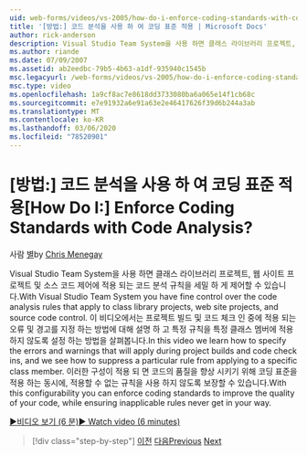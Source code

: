 ```yaml
---
uid: web-forms/videos/vs-2005/how-do-i-enforce-coding-standards-with-code-analysis
title: '[방법:] 코드 분석을 사용 하 여 코딩 표준 적용 | Microsoft Docs'
author: rick-anderson
description: Visual Studio Team System을 사용 하면 클래스 라이브러리 프로젝트, 웹 사이트 프로젝트 및 소스 코드 공동에 적용 되는 코드 분석 규칙을 자세히 제어할 수 있습니다.
ms.author: riande
ms.date: 07/09/2007
ms.assetid: ab2eedbc-79b5-4b63-a1df-935940c1545b
msc.legacyurl: /web-forms/videos/vs-2005/how-do-i-enforce-coding-standards-with-code-analysis
msc.type: video
ms.openlocfilehash: 1a9cf8ac7e8618dd3733080ba6a065e14f1cb68c
ms.sourcegitcommit: e7e91932a6e91a63e2e46417626f39d6b244a3ab
ms.translationtype: MT
ms.contentlocale: ko-KR
ms.lasthandoff: 03/06/2020
ms.locfileid: "78520901"
---
```

# <a name="how-do-i-enforce-coding-standards-with-code-analysis"></a><span data-ttu-id="f2590-104">[방법:] 코드 분석을 사용 하 여 코딩 표준 적용</span><span class="sxs-lookup"><span data-stu-id="f2590-104">[How Do I:] Enforce Coding Standards with Code Analysis?</span></span>

<span data-ttu-id="f2590-105">사람 [별](https://twitter.com/CMenegay)</span><span class="sxs-lookup"><span data-stu-id="f2590-105">by [Chris Menegay](https://twitter.com/CMenegay)</span></span>

<span data-ttu-id="f2590-106">Visual Studio Team System을 사용 하면 클래스 라이브러리 프로젝트, 웹 사이트 프로젝트 및 소스 코드 제어에 적용 되는 코드 분석 규칙을 세밀 하 게 제어할 수 있습니다.</span><span class="sxs-lookup"><span data-stu-id="f2590-106">With Visual Studio Team System you have fine control over the code analysis rules that apply to class library projects, web site projects, and source code control.</span></span> <span data-ttu-id="f2590-107">이 비디오에서는 프로젝트 빌드 및 코드 체크 인 중에 적용 되는 오류 및 경고를 지정 하는 방법에 대해 설명 하 고 특정 규칙을 특정 클래스 멤버에 적용 하지 않도록 설정 하는 방법을 살펴봅니다.</span><span class="sxs-lookup"><span data-stu-id="f2590-107">In this video we learn how to specify the errors and warnings that will apply during project builds and code check ins, and we see how to suppress a particular rule from applying to a specific class member.</span></span> <span data-ttu-id="f2590-108">이러한 구성이 적용 되 면 코드의 품질을 향상 시키기 위해 코딩 표준을 적용 하는 동시에, 적용할 수 없는 규칙을 사용 하지 않도록 보장할 수 있습니다.</span><span class="sxs-lookup"><span data-stu-id="f2590-108">With this configurability you can enforce coding standards to improve the quality of your code, while ensuring inapplicable rules never get in your way.</span></span>

[<span data-ttu-id="f2590-109">&#9654;비디오 보기 (6 분)</span><span class="sxs-lookup"><span data-stu-id="f2590-109">&#9654; Watch video (6 minutes)</span></span>](https://channel9.msdn.com/Blogs/ASP-NET-Site-Videos/how-do-i-enforce-coding-standards-with-code-analysis)

> [!div class="step-by-step"]
> <span data-ttu-id="f2590-110">[이전](how-do-i-set-up-distributed-load-testing-for-high-volume-tests.md)
> [다음](how-do-i-use-generic-tests.md)</span><span class="sxs-lookup"><span data-stu-id="f2590-110">[Previous](how-do-i-set-up-distributed-load-testing-for-high-volume-tests.md)
[Next](how-do-i-use-generic-tests.md)</span></span>
